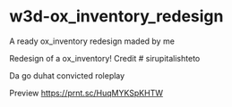 # w3d-ox_inventory_redesign
A ready ox_inventory redesign maded by me

Redesign of a ox_inventory!
Credit # sirupitalishteto

Da go duhat convicted roleplay

Preview https://prnt.sc/HuqMYKSpKHTW
